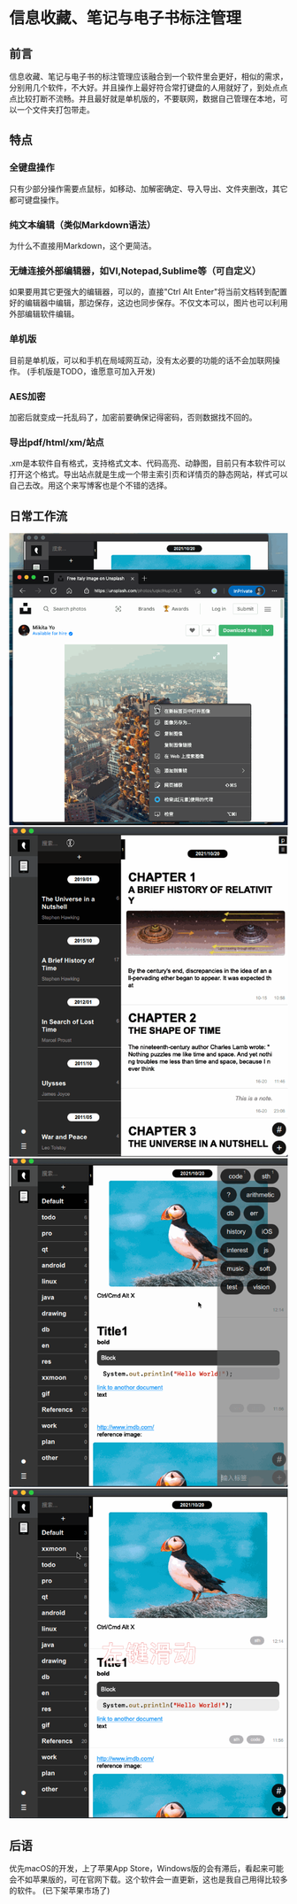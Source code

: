# 信息收藏、笔记与电子书标注管理

## 前言
信息收藏、笔记与电子书的标注管理应该融合到一个软件里会更好，相似的需求，分别用几个软件，不大好。并且操作上最好符合常打键盘的人用就好了，到处点点点比较打断不流畅。并且最好就是单机版的，不要联网，数据自己管理在本地，可以一个文件夹打包带走。

## 特点
### 全键盘操作
只有少部分操作需要点鼠标，如移动、加解密确定、导入导出、文件夹删改，其它都可键盘操作。

### 纯文本编辑（类似Markdown语法）
为什么不直接用Markdown，这个更简洁。

### 无缝连接外部编辑器，如VI,Notepad,Sublime等（可自定义）
如果要用其它更强大的编辑器，可以的，直接"Ctrl Alt Enter"将当前文档转到配置好的编辑器中编辑，那边保存，这边也同步保存。不仅文本可以，图片也可以利用外部编辑软件编辑。

### 单机版
目前是单机版，可以和手机在局域网互动，没有太必要的功能的话不会加联网操作。
(手机版是TODO，谁愿意可加入开发)

### AES加密
加密后就变成一托乱码了，加密前要确保记得密码，否则数据找不回的。

### 导出pdf/html/xm/站点
.xm是本软件自有格式，支持格式文本、代码高亮、动静图，目前只有本软件可以打开这个格式。导出站点就是生成一个带主索引页和详情页的静态网站，样式可以自己去改。用这个来写博客也是个不错的选择。

## 日常工作流
![](imgs/20211024132942.563.792.829.webp)
![](imgs/20211024215722.706.695.822.webp)
![](imgs/20211024135321.071.695.820.webp)
![](imgs/20211024135323.697.696.823.webp)

## 后语
优先macOS的开发，上了苹果App Store，Windows版的会有滞后，看起来可能会不如苹果版的，可在官网下载。这个软件会一直更新，这也是我自己用得比较多的软件。
(已下架苹果市场了)
